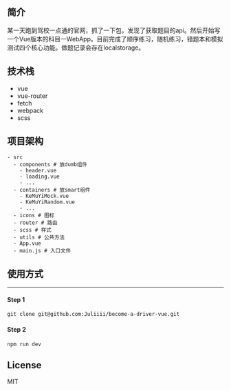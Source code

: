 ## 简介

某一天跑到驾校一点通的官网，抓了一下包，发现了获取题目的api。然后开始写一个Vue版本的科目一WebApp。目前完成了顺序练习，随机练习，错题本和模拟测试四个核心功能。做题记录会存在localstorage。

## 技术栈

+ vue
+ vue-router
+ fetch
+ webpack
+ scss

## 项目架构

```
- src
  - components # 放dumb组件 
    - header.vue 
    - loading.vue
    - ...
  - containers # 放smart组件
    - KeMuYiMock.vue
    - KeMuYiRandom.vue
    - ...
  - icons # 图标
  - router # 路由
  - scss # 样式
  - utils # 公共方法
  - App.vue
  - main.js # 入口文件
```

## 使用方式
----
####  Step 1
```
git clone git@github.com:Juliiii/become-a-driver-vue.git
```

####  Step 2
```
npm run dev
```

## License

MIT
